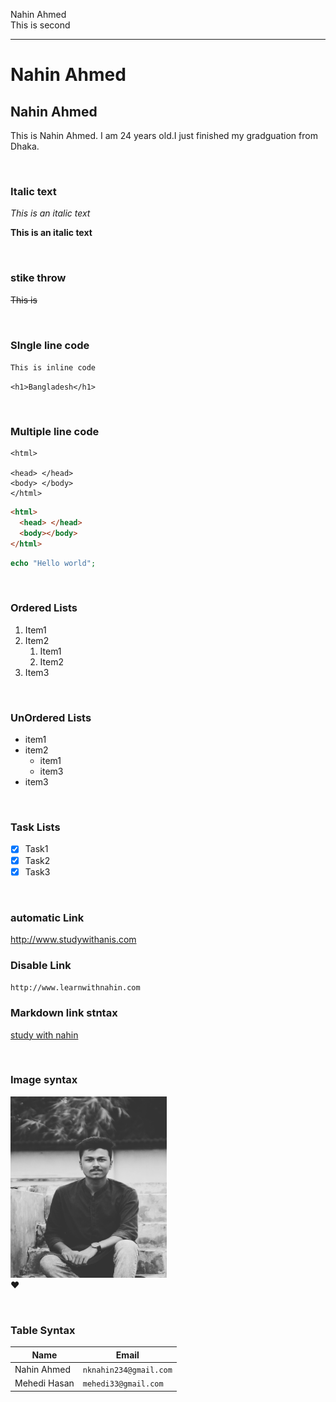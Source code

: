 <!-- markdown tutorial -->

Nahin Ahmed<br>
This is second

---

# Nahin Ahmed

## Nahin Ahmed

<p>This is Nahin Ahmed. I am 24 years old.I just finished my gradguation from Dhaka.</p>

<br>

### Italic text

_This is an italic text_

**This is an italic text**

<br>

### stike throw

~~This is~~

<br>

### SIngle line code

`This is inline code`

`<h1>Bangladesh</h1>`

<br>

### Multiple line code

```
<html>

<head> </head>
<body> </body>
</html>

```

```html
<html>
  <head> </head>
  <body></body>
</html>
```

```php
echo "Hello world";

```

<br>

### Ordered Lists

1. Item1
2. Item2
   1. Item1
   2. Item2
3. Item3

<br>

### UnOrdered Lists

- item1
- item2
  - item1
  - item3
- item3

<br>

### Task Lists

- [x] Task1
- [x] Task2
- [x] Task3

<br>

### automatic Link

http://www.studywithanis.com

### Disable Link

`http://www.learnwithnahin.com`

<!-- Website link -->

[websitelink]: http://www.studywithanis.com

### Markdown link stntax

[study with nahin][websitelink]

<br>

### Image syntax

<!-- ![profile](./image/me.jpg) -->

<img src="./image/me.jpg" height='290' width='250' title="profile image"/> <br>
❤️

<br>

### Table Syntax

| Name         | Email                  |
| ------------ | ---------------------- |
| Nahin Ahmed  | `nknahin234@gmail.com` |
| Mehedi Hasan | `mehedi33@gmail.com`   |
